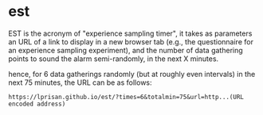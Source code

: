 # est
EST is the acronym of "experience sampling timer", it takes as parameters an URL of a link to display in a new browser tab (e.g., the questionnaire for an experience sampling experiment), and the number of data gathering points to sound the alarm semi-randomly, in the next X minutes.

hence, for 6 data gatherings randomly (but at roughly even intervals) in the next 75 minutes, the URL can be as follows:

```
https://lprisan.github.io/est/?times=6&totalmin=75&url=http...(URL encoded address)
```
